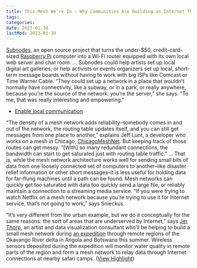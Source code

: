 ```yaml
---
title: This Mesh We’re In - Why Communities Are Building an Internet That’s More Local
tags:
categories:
date: 2023-01-30
lastMod: 2023-01-30
---
```

[Subnodes](http://subnod.es/), an open source project that turns the under-$50, credit-card-sized [Raspberry Pi](http://www.raspberrypi.org/) computer into a Wi-Fi router equipped with its own local web server and chat room. ... Subnodes could help artists set up local digital art galleries, or help activists or events organizers set up local, short-term message boards without having to work with big ISPs like Comcast or Time Warner Cable. “They could set up a network in a place that wouldn’t normally have connectivity, like a subway, or in a park, or really anywhere, because you’re the source of the network: you’re the server,” she says. “To me, that was really interesting and empowering.”

  + [Enable local communication]()

“The density of a mesh network adds reliability–somebody comes in and out of the network, the routing table updates itself, and you can still get messages from one place to another,” explains Jeff Lunt, a developer who works on a mesh in Chicago, [ChicagoMeshNet](http://chimesh.net/). But keeping track of those routes can get messy. “[With] so many redundant connections, the bandwidth can start to get saturated just with routing table traffic.” ... That is, while the mesh network architecture works well for sending small bits of data from one loosely connected set of computers to another–like disaster relief information or other short messages–it is less useful for holding data for far-flung machines until a path can be found. Mesh networks can quickly get too saturated with data too quickly send a large file, or reliably maintain a connection to a streaming media service. “If you were trying to watch Netflix on a mesh network because you’re trying to use it for Internet service, that’s not going to work,” says Snieckus.

“It’s very different from the urban example, but we do it conceptually for the same reasons: the sort of areas that are underserved by Internet,” says [Jer Thorp](http://blog.blprnt.com/), an artist and data visualization consultant who’ll be helping to build a small mesh network during [an expedition](http://intotheokavango.org/) through remote regions of the Okavango River delta in Angola and Botswana this summer. Wireless sensors deposited during the expedition will monitor water quality in remote parts of the region and form a mesh network to relay data through Internet connections at nearby safari camps. ([View Highlight](https://read.readwise.io/read/01gmq3bt5emxr0v0wf43r4nfc8))

